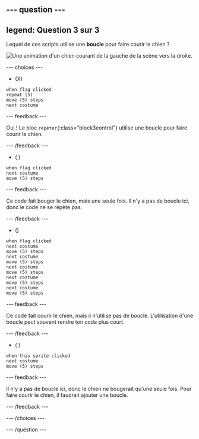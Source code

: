 --- question ---
---
legend: Question 3 sur 3
---

Lequel de ces scripts utilise une **boucle** pour faire courir le chien ?

![Une animation d'un chien courant de la gauche de la scène vers la droite.](images/dog-run.gif)

--- choices ---

- (X)
```blocks3
when flag clicked
repeat (5)
move (5) steps
next costume
```

  --- feedback ---

Oui ! Le bloc `répéter`{:class="block3control"} utilise une boucle pour faire courir le chien.

  --- /feedback ---

- ( )
```blocks3
when flag clicked 
next costume
move (5) steps
```

  --- feedback ---

Ce code fait bouger le chien, mais une seule fois. Il n'y a pas de boucle ici, donc le code ne se répète pas.

  --- /feedback ---

- ()
```blocks3
when flag clicked
next costume
move (5) steps
next costume
move (5) steps
next costume
move (5) steps
next costume
move (5) steps
next costume
move (5) steps
```

  --- feedback ---

Ce code fait courir le chien, mais il n'utilise pas de boucle. L'utilisation d'une boucle peut souvent rendre ton code plus court.

  --- /feedback ---

- ( )
```blocks3
when this sprite clicked 
next costume
move (5) steps
```

  --- feedback ---

Il n'y a pas de boucle ici, donc le chien ne bougerait qu'une seule fois. Pour faire courir le chien, il faudrait ajouter une boucle.

  --- /feedback ---

--- /choices ---

--- /question ---
